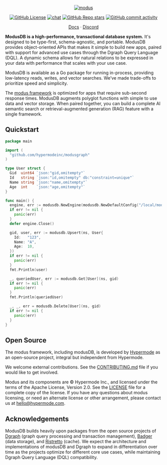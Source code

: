 <div align="center">

[![modus](https://github.com/user-attachments/assets/1a6020bd-d041-4dd0-b4a9-ce01dc015b65)](https://github.com/hypermodeinc/modusgraph)

[![GitHub License](https://img.shields.io/github/license/hypermodeinc/modusdb)](https://github.com/hypermodeinc/modusgraph?tab=Apache-2.0-1-ov-file#readme)
[![chat](https://img.shields.io/discord/1267579648657850441)](https://discord.gg/NJQ4bJpffF)
[![GitHub Repo stars](https://img.shields.io/github/stars/hypermodeinc/modusdb)](https://github.com/hypermodeinc/modusgraph/stargazers)
[![GitHub commit activity](https://img.shields.io/github/commit-activity/m/hypermodeinc/modusdb)](https://github.com/hypermodeinc/modusgraph/commits/main/)

</div>

<p align="center">
   <a href="https://docs.hypermode.com/">Docs</a>
   <span> · </span>
   <a href="https://discord.gg/4z4GshR7fq">Discord</a>
<p>

**ModusDB is a high-performance, transactional database system.** It's designed to be type-first,
schema-agnostic, and portable. ModusDB provides object-oriented APIs that makes it simple to build
new apps, paired with support for advanced use cases through the Dgraph Query Language (DQL). A
dynamic schema allows for natural relations to be expressed in your data with performance that
scales with your use case.

ModusDB is available as a Go package for running in-process, providing low-latency reads, writes,
and vector searches. We’ve made trade-offs to prioritize speed and simplicity.

The [modus framework](https://github.com/hypermodeinc/modus) is optimized for apps that require
sub-second response times. ModusDB augments polyglot functions with simple to use data and vector
storage. When paired together, you can build a complete AI semantic search or retrieval-augmented
generation (RAG) feature with a single framework.

## Quickstart

```go
package main

import (
  "github.com/hypermodeinc/modusgraph"
)

type User struct {
  Gid  uint64 `json:"gid,omitempty"`
  Id   string `json:"id,omitempty" db:"constraint=unique"`
  Name string `json:"name,omitempty"`
  Age  int    `json:"age,omitempty"`
}

func main() {
  engine, err := modusdb.NewEngine(modusdb.NewDefaultConfig("/local/modusdb"))
  if err != nil {
    panic(err)
  }
  defer engine.Close()

  gid, user, err := modusdb.Upsert(ns, User{
    Id:   "123",
    Name: "A",
    Age:  10,
  })
  if err != nil {
    panic(err)
  }
  fmt.Println(user)

  _, queriedUser, err := modusdb.Get[User](ns, gid)
  if err != nil {
    panic(err)
  }
  fmt.Println(queriedUser)

  _, _, err = modusdb.Delete[User](ns, gid)
  if err != nil {
    panic(err)
  }
}
```

## Open Source

The modus framework, including modusDB, is developed by [Hypermode](https://hypermode.com/) as an
open-source project, integral but independent from Hypermode.

We welcome external contributions. See the [CONTRIBUTING.md](./CONTRIBUTING.md) file if you would
like to get involved.

Modus and its components are © Hypermode Inc., and licensed under the terms of the Apache License,
Version 2.0. See the [LICENSE](./LICENSE) file for a complete copy of the license. If you have any
questions about modus licensing, or need an alternate license or other arrangement, please contact
us at <hello@hypermode.com>.

## Acknowledgements

ModusDB builds heavily upon packages from the open source projects of
[Dgraph](https://github.com/hypermodeinc/dgraph) (graph query processing and transaction
management), [Badger](https://github.com/dgraph-io/badger) (data storage), and
[Ristretto](https://github.com/dgraph-io/ristretto) (cache). We expect the architecture and
implementations of modusDB and Dgraph to expand in differentiation over time as the projects
optimize for different core use cases, while maintaining Dgraph Query Language (DQL) compatibility.
